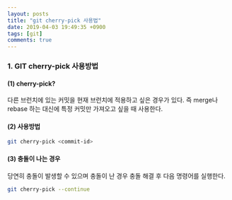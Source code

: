 ```yaml
---
layout: posts
title: "git cherry-pick 사용법"
date: 2019-04-03 19:49:35 +0900
tags: [git]
comments: true
---
```

### 1. GIT cherry-pick 사용방법

#### (1) cherry-pick?

다른 브런치에 있는 커밋을 현재 브런치에 적용하고 싶은 경우가 있다.
즉 merge나 rebase 하는 대신에 특정 커밋만 가져오고 싶을 때 사용한다.

#### (2) 사용방법

```sh
git cherry-pick <commit-id>
```


#### (3) 충돌이 나는 경우

당연히 충돌이 발생할 수 있으며 충돌이 난 경우 충돌 해결 후 다음 명령어를 실행한다.

```sh
git cherry-pick --continue
```
